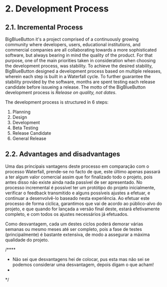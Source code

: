 # 2. Development Process

## 2.1. Incremental Process

BigBlueButton it's a project comprised of a continuously growing community where developers, users, educational institutions, and commercial companies are all collaborating towards a more sophisticated software, but always bearing in mind the quality of the product. For that purpose, one of the main priorities taken in consideration when choosing the development process, was stability. To achieve the desired stability, BigBlueButton designed a development process based on multiple releases, wherein each step is built in a Waterfall cycle. To further guarantee the stability provided by the software, months are spent testing each release candidate before issueing a release. The motto of the BigBlueButton development process is *Release on quality, not dates*.

The development process is structured in 6 steps:

1. Planning
2. Design
3. Development
4. Beta Testing
5. Release Candidate
6. General Release


## 2.2. Advantages and disadvantages

Uma das principais vantagens deste processo em comparação com o processo Waterfall, prende-se no facto de que, este último apenas passará a ter algum valor comercial assim que for finalizado todo o projeto, pois antes disso não existe ainda nada passível de ser apresentado. No processo incremental é possível ter um protótipo do projeto inicialmente, verificar o feedback transmitido e alguns possíveis ajustes a efetuar, e continuar a desenvolvê-lo baseado nesta experiência. Ao efetuar este processo de forma cíclica, garantimos que vai de acordo ao público-alvo do projeto, e que quando for lançada a versão final deste, estará efetivamente completo, e com todos os ajustes necessários já efetuados.

Como desvantagem, cada um destes ciclos poderá demorar várias semanas ou mesmo meses até ser completo, pois a fase de testes (principalmente) é bastante extensiva, de modo a assegurar a máxima qualidade do projeto. 

/****
* Não sei que desvantagens hei de colocar, pus esta mas não sei se podemos considerar uma desvantagem, depois digam o que acham!
* 
*/
